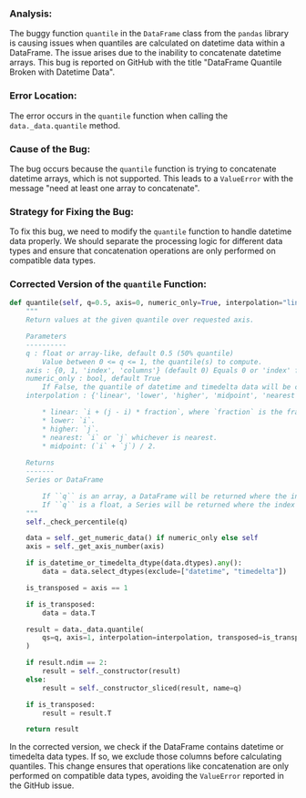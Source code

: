 ### Analysis:
The buggy function `quantile` in the `DataFrame` class from the `pandas` library is causing issues when quantiles are calculated on datetime data within a DataFrame. The issue arises due to the inability to concatenate datetime arrays. This bug is reported on GitHub with the title "DataFrame Quantile Broken with Datetime Data".

### Error Location:
The error occurs in the `quantile` function when calling the `data._data.quantile` method.

### Cause of the Bug:
The bug occurs because the `quantile` function is trying to concatenate datetime arrays, which is not supported. This leads to a `ValueError` with the message "need at least one array to concatenate".

### Strategy for Fixing the Bug:
To fix this bug, we need to modify the `quantile` function to handle datetime data properly. We should separate the processing logic for different data types and ensure that concatenation operations are only performed on compatible data types.

### Corrected Version of the `quantile` Function:
```python
def quantile(self, q=0.5, axis=0, numeric_only=True, interpolation="linear"):
    """
    Return values at the given quantile over requested axis.

    Parameters 
    ----------
    q : float or array-like, default 0.5 (50% quantile)
        Value between 0 <= q <= 1, the quantile(s) to compute. 
    axis : {0, 1, 'index', 'columns'} (default 0) Equals 0 or 'index' for row-wise, 1 or 'columns' for column-wise.
    numeric_only : bool, default True
        If False, the quantile of datetime and timedelta data will be computed as well. 
    interpolation : {'linear', 'lower', 'higher', 'midpoint', 'nearest'} This optional parameter specifies the interpolation method to use, when the desired quantile lies between two data points `i` and `j`:

        * linear: `i + (j - i) * fraction`, where `fraction` is the fractional part of the index surrounded by `i` and `j`.
        * lower: `i`.
        * higher: `j`.
        * nearest: `i` or `j` whichever is nearest.
        * midpoint: (`i` + `j`) / 2.
    
    Returns
    -------
    Series or DataFrame

        If ``q`` is an array, a DataFrame will be returned where the index is ``q``, the columns are the columns of self, and the values are the quantiles. 
        If ``q`` is a float, a Series will be returned where the index is the columns of self and the values are the quantiles.
    """
    self._check_percentile(q)

    data = self._get_numeric_data() if numeric_only else self
    axis = self._get_axis_number(axis)

    if is_datetime_or_timedelta_dtype(data.dtypes).any():
        data = data.select_dtypes(exclude=["datetime", "timedelta"])

    is_transposed = axis == 1

    if is_transposed:
        data = data.T

    result = data._data.quantile(
        qs=q, axis=1, interpolation=interpolation, transposed=is_transposed
    )

    if result.ndim == 2:
        result = self._constructor(result)
    else:
        result = self._constructor_sliced(result, name=q)

    if is_transposed:
        result = result.T

    return result
```

In the corrected version, we check if the DataFrame contains datetime or timedelta data types. If so, we exclude those columns before calculating quantiles. This change ensures that operations like concatenation are only performed on compatible data types, avoiding the `ValueError` reported in the GitHub issue.